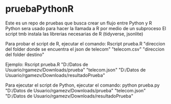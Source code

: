 # pruebaPythonR

Este es un repo de pruebas que busca crear un flujo entre Python y R
Python sera usado para hacer la llamada a R por medio de un subproceso
El script tmb instala las librerias necesarias de R (tidyverse, jsonlite)

Para probar el script de R, ejecutar el comando:
Rscript prueba.R "direccion del folder donde se encuentra el json de telecom" "telecom.csv" "direccion del folder destino"

Ejemplo:
Rscript prueba.R "D:/Datos de Usuario/rgamezv/Downloads/prueba" "telecom.json" "D:/Datos de Usuario/rgamezv/Downloads/resultadoPrueba"

Para ejecutar el script de Python, ejecutar el comando:
python prueba.py "D:/Datos de Usuario/rgamezv/Downloads/prueba" "telecom.json" "D:/Datos de Usuario/rgamezv/Downloads/resultadoPrueba"